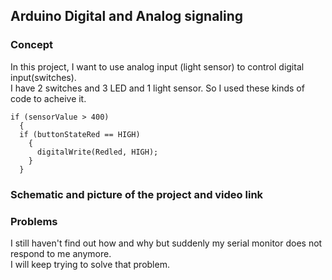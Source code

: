 ## Arduino Digital and Analog signaling
### Concept
In this project, I want to use analog input (light sensor) to control digital input(switches).  
I have 2 switches and 3 LED and 1 light sensor.
So I used these kinds of code to acheive it. 
```` 
if (sensorValue > 400)
  {
  if (buttonStateRed == HIGH)
    {
      digitalWrite(Redled, HIGH);
    }
  }
  ````
### Schematic and picture of the project and video link
### Problems
I still haven't find out how and why but suddenly my serial monitor does not respond to me anymore.  
I will keep trying to solve that problem.
